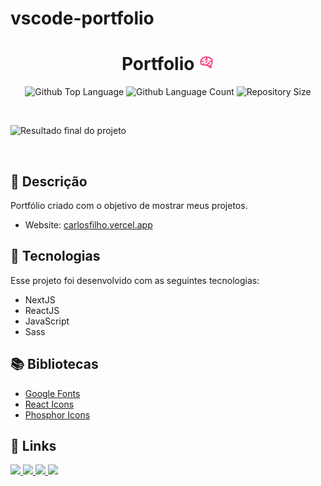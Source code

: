 # vscode-portfolio

<h1 align="center">
  Portfolio <img width="25px" src="https://github.com/ysneshy/portfolio-carlos-filho/blob/main/public/brainfuck.svg"/>
</h1>

 <p align="center">
  <img alt="Github Top Language" src="https://img.shields.io/github/languages/top/ysneshy/portfolio-carlos-filho?color=00FFFB">
  <img alt="Github Language Count" src="https://img.shields.io/github/languages/count/ysneshy/portfolio-carlos-filho?color=00FFFB">
  <img alt="Repository Size" src="https://img.shields.io/github/repo-size/ysneshy/portfolio-carlos-filho?color=00FFFB">
</p>

<br>

![Resultado final do projeto](https://imgur.com/bWKZNtN.png)

<br>

## 📝 Descrição 

Portfólio criado com o objetivo de mostrar meus projetos. 

- Website: [carlosfilho.vercel.app](https://carlosfilho.vercel.app/)

## 🚀 Tecnologias

Esse projeto foi desenvolvido com as seguintes tecnologias:

- NextJS
- ReactJS
- JavaScript
- Sass

## 📚 Bibliotecas

- [Google Fonts](https://fonts.google.com/)
- [React Icons](https://react-icons.github.io/react-icons/)
- [Phosphor Icons](https://phosphoricons.com/)


## 🔗 Links

<p align="left">

 <a href="https://www.linkedin.com/in/ysneshy" alt="Linkedin">
  <img src="https://img.shields.io/badge/-Linkedin-000?style=for-the-badge&logo=Linkedin&logoColor=0A66C2&link=https://www.linkedin.com/in/ysneshy/"/> 
 </a>
  
 <a href="https://www.facebook.com/ysneshy" alt="Facebook">
  <img src="https://img.shields.io/badge/-Facebook-000?style=for-the-badge&logo=Facebook&logoColor=000dff&link=https://www.facebook.com/ysneshy"/> 
 </a>
  
 <a href="https://twitter.com/ysneshy" alt="Twitter">
  <img src="https://img.shields.io/badge/-Twitter-000?style=for-the-badge&logo=Twitter&logoColor=1DA1F2&link=https://twitter.com/ysneshy"/> 
 </a>

 <a href="https://carlosfilho.vercel.app" alt="Portfolio">
  <img src="https://img.shields.io/badge/my_portfolio-000?style=for-the-badge&logo=ko-fi&logoColor=FFF&link=https://www.carlosfilho.vercel.app/"/>
 </a>

 </p>
 
<br>
<table>
  <tr>
    <!--<td align="center">
      <a href="https://github.com/ysneshy">
        <img src="" width="100px;" /><br>
        <sub>
          <b></b>
        </sub>
      </a>
    </td>
  </tr>
</table> 

-----

  <h3 align="center"> Developed by <a href="https://www.linkedin.com/in/ysneshy/">Carlos Filho</a> ☕</h3>